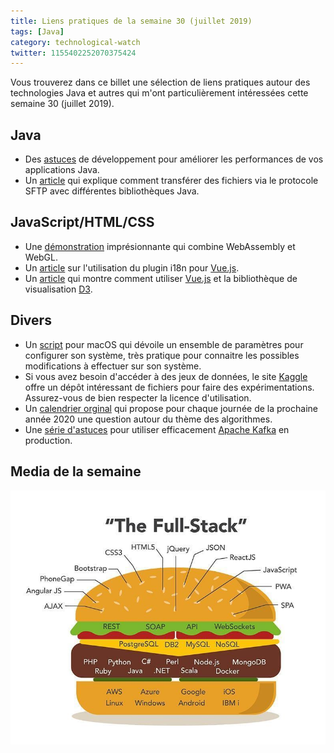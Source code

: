 ```yaml
---
title: Liens pratiques de la semaine 30 (juillet 2019)
tags: [Java]
category: technological-watch
twitter: 1155402252070375424
---
```


Vous trouverez dans ce billet une sélection de liens pratiques autour des technologies Java et autres qui m'ont particulièrement intéressées cette semaine 30 (juillet 2019).

## Java

* Des [astuces](https://dev.to/sendilkumarn/9-tips-to-increase-your-java-performance-1l4d) de développement pour améliorer les performances de vos applications Java.
* Un [article](https://www.baeldung.com/java-file-sftp) qui explique comment transférer des fichiers via le protocole SFTP avec différentes bibliothèques Java.

## JavaScript/HTML/CSS

* Une [démonstration](https://liquid.lab.lorenzocadamuro.com/) imprésionnante qui combine WebAssembly et WebGL.
* Un [article](https://dev.to/ratracegrad/how-to-add-internationalization-to-a-vue-app-8ng) sur l'utilisation du plugin i18n pour [Vue.js](https://vuejs.org/).
* Un [article](https://d3js.org/) qui montre comment utiliser [Vue.js](https://vuejs.org/) et la bibliothèque de visualisation [D3](https://d3js.org/).

## Divers

* Un [script](https://github.com/kud/my/blob/master/core/osx) pour macOS qui dévoile un ensemble de paramètres pour configurer son système, très pratique pour connaitre les possibles modifications à effectuer sur son système.
* Si vous avez besoin d'accéder à des jeux de données, le site [Kaggle](https://www.kaggle.com/datasets) offre un dépôt intéressant de fichiers pour faire des expérimentations. Assurez-vous de bien respecter la licence d'utilisation.
* Un [calendrier orginal](https://www.leslibraires.fr/livre/15538823-calendrier-mathematique-2020-une-histoire-d-a--abiteboul-truchet-presses-universitaires-de-grenoble) qui propose pour chaque journée de la prochaine année 2020 une question autour du thème des algorithmes.
* Une [série d'astuces](https://gist.github.com/MichaelDrogalis/08463ed82a4a04015eef03cb483cad26) pour utiliser efficacement [Apache Kafka](https://kafka.apache.org/) en production.

## Media de la semaine

![The Full-Stack](/images/gifofzweek/fullstack.jpeg)